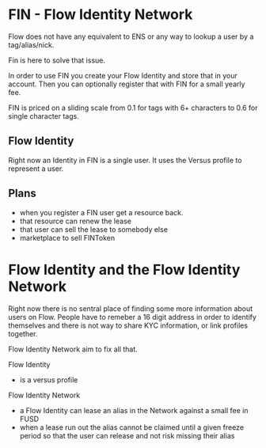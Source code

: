 # FIN - Flow Identity Network

Flow does not have any equivalent to ENS or any way to lookup a user by a tag/alias/nick. 

Fin is here to solve that issue. 

In order to use FIN you create your Flow Identity and store that in your account. Then you can optionally register that with FIN for a small yearly fee. 

FIN is priced on a sliding scale from 0.1 for tags with 6+ characters to 0.6 for single character tags.

## Flow Identity

Right now an Identity in FIN is a single user.  It uses the Versus profile to represent a user.


## Plans

 - when you register a FIN user get a resource back. 
 - that resource can renew the lease
 - that user can sell the lease to somebody else
 - marketplace to sell FINToken


# Flow Identity and the Flow Identity Network

Right now there is no sentral place of finding some more information about users on Flow. People have to remeber a 16 digit address in order to identify themselves and there is not way to share KYC information, or link profiles together.

Flow Identity Network aim to fix all that.

Flow Identity
 - is a versus profile

Flow Identity Network
 - a Flow Identity can lease an alias in the Network against a small fee in FUSD
  - when a lease run out the alias cannot be claimed until a given freeze period so that the user can release and not risk missing their alias
	
